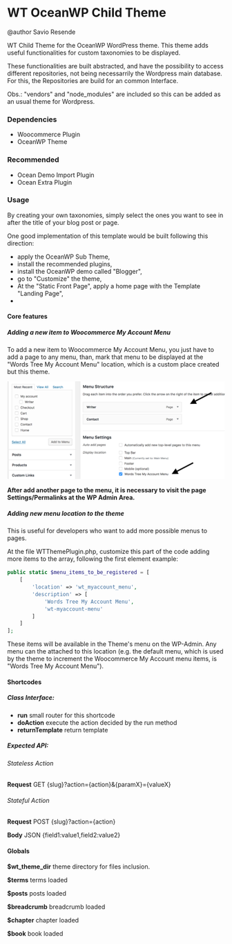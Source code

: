 WT OceanWP Child Theme
=================

@author Savio Resende

WT Child Theme for the OceanWP WordPress theme. This theme adds useful functionalities for custom taxonomies to be displayed.

These functionalities are built abstracted, and have the possibility to access different repositories, not being necessarrily the Wordpress main database. For this, the Repositories are build for an common Interface.

Obs.: "vendors" and "node_modules" are included so this can be added as an usual theme for Wordpress.

### Dependencies

- Woocommerce Plugin
- OceanWP Theme

### Recommended

- Ocean Demo Import Plugin
- Ocean Extra Plugin

### Usage

By creating your own taxonomies, simply select the ones you want to see in after the title of your blog post or page.

One good implementation of this template would be built following this direction:

- apply the OceanWP Sub Theme,
- install the recommended plugins,
- install the OceanWP demo called "Blogger",
- go to "Customize" the theme,
- At the "Static Front Page", apply a home page with the Template "Landing Page",
-   

#### Core features

##### Adding a new item to Woocommerce My Account Menu

To add a new item to Woocommerce My Account Menu, you just have to add a page to any menu, than, mark that menu to be displayed at the "Words Tree My Account Menu" location, which is a custom place created but this theme.

![Adding item to menu](/image_add_page.png)

**After add another page to the menu, it is necessary to visit the page Settings/Permalinks at the WP Admin Area.**

##### Adding new menu location to the theme

This is useful for developers who want to add more possible menus to pages.

At the file WTThemePlugin.php, customize this part of the code adding more items to the array, following the first element example:

```php
public static $menu_items_to_be_registered = [
    [
        'location' => 'wt_myaccount_menu',
        'description' => [
            'Words Tree My Account Menu',
            'wt-myaccount-menu'
        ]
    ]
];
```

These items will be available in the Theme's menu on the WP-Admin. Any menu can the attached to this location (e.g. the default menu, which is used by the theme to increment the Woocommerce My Account menu items, is "Words Tree My Account Menu").


#### Shortcodes

##### Class Interface:

- **run** small router for this shortcode
- **doAction** execute the action decided by the run method
- **returnTemplate** return template

##### Expected API:

###### Stateless Action

**Request** GET {slug}?action={action}&{paramX}={valueX}

###### Stateful Action

**Request** POST {slug}?action={action}

**Body** JSON {field1:value1,field2:value2}


#### Globals

**$wt_theme_dir** theme directory for files inclusion.

**$terms** terms loaded

**$posts** posts loaded

**$breadcrumb** breadcrumb loaded

**$chapter** chapter loaded

**$book** book loaded